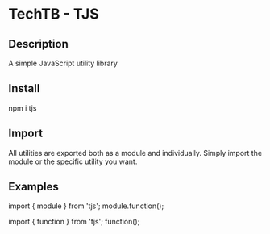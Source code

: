 # TechTB - TJS

## Description
A simple JavaScript utility library

## Install
npm i tjs

## Import
All utilities are exported both as a module and individually. Simply import the module or the specific utility you want.

## Examples
import { module } from 'tjs';
module.function();

import { function } from 'tjs';
function();
